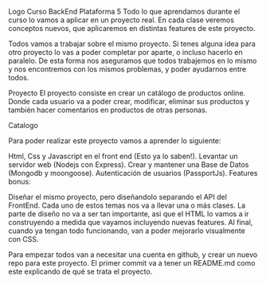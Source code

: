 Logo
Curso BackEnd Plataforma 5
Todo lo que aprendamos durante el curso lo vamos a aplicar en un proyecto real. En cada clase veremos conceptos nuevos, que aplicaremos en distintas features de este proyecto.

Todos vamos a trabajar sobre el mismo proyecto. Si tenes alguna idea para otro proyecto lo vas a poder completar por aparte, o incluso hacerlo en paralelo. De esta forma nos aseguramos que todos trabajemos en lo mismo y nos encontremos con los mismos problemas, y poder ayudarnos entre todos.

Proyecto
El proyecto consiste en crear un catálogo de productos online. Donde cada usuario va a poder crear, modificar, eliminar sus productos y también hacer comentarios en productos de otras personas.

Catalogo

Para poder realizar este proyecto vamos a aprender lo siguiente:

Html, Css y Javascript en el front end (Esto ya lo saben!).
Levantar un servidor web (Nodejs con Express).
Crear y mantener una Base de Datos (Mongodb y moongoose).
Autenticación de usuarios (PassportJs).
Features bonus:

Diseñar el mismo proyecto, pero diseñandolo separando el API del FrontEnd.
Cada uno de estos temas nos va a llevar una o más clases. La parte de diseño no va a ser tan importante, asi que el HTML lo vamos a ir construyendo a medida que vayamos incluyendo nuevas features. Al final, cuando ya tengan todo funcionando, van a poder mejorarlo visualmente con CSS.

Para empezar todos van a necesitar una cuenta en github, y crear un nuevo repo para este proyecto. El primer commit va a tener un README.md como este explicando de qué se trata el proyecto.
